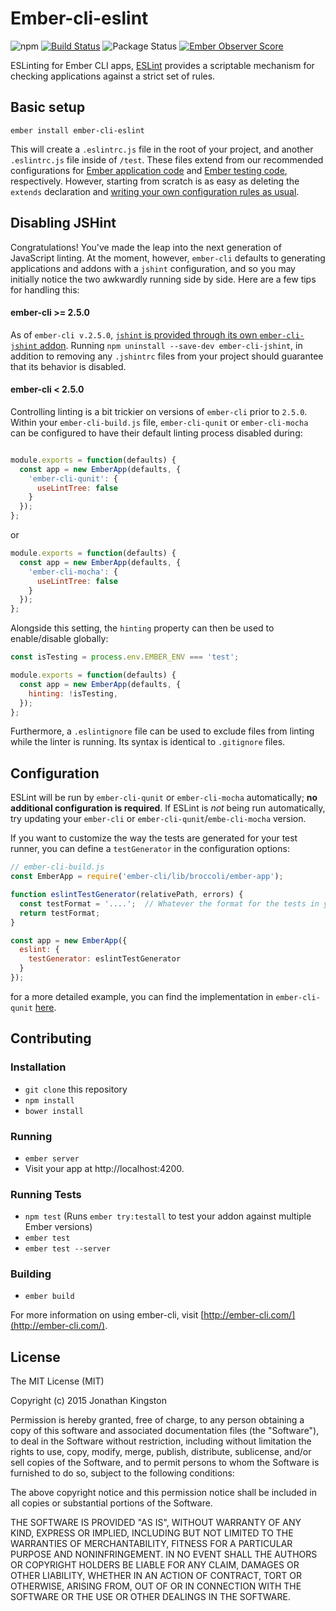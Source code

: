 # Ember-cli-eslint
![npm](https://img.shields.io/npm/v/ember-cli-eslint.svg)
[![Build Status](https://travis-ci.org/ember-cli/ember-cli-eslint.svg)](https://travis-ci.org/ember-cli/ember-cli-eslint)
![Package Status](https://david-dm.org/ember-cli/ember-cli-eslint.svg)
[![Ember Observer Score](https://emberobserver.com/badges/ember-cli-eslint.svg)](https://emberobserver.com/addons/ember-cli-eslint)

ESLinting for Ember CLI apps, [ESLint](http://eslint.org/) provides a scriptable mechanism for checking applications against a strict set of rules.

## Basic setup

```
ember install ember-cli-eslint
```

This will create a `.eslintrc.js` file in the root of your project, and another `.eslintrc.js` file inside of `/test`. These files extend from our recommended configurations for [Ember application code](/coding-standard/ember-application.js) and [Ember testing code](/coding-standard/ember-test.js), respectively. However, starting from scratch is as easy as deleting the `extends` declaration and [writing your own configuration rules as usual](http://eslint.org/docs/user-guide/configuring).

## Disabling JSHint
Congratulations! You've made the leap into the next generation of JavaScript linting. At the moment, however, `ember-cli` defaults to generating applications and addons with a `jshint` configuration, and so you may initially notice the two awkwardly running side by side. Here are a few tips for handling this:

#### ember-cli >= 2.5.0
As of `ember-cli v.2.5.0`, [`jshint` is provided through its own `ember-cli-jshint` addon](https://github.com/ember-cli/ember-cli/pull/5757). Running `npm uninstall --save-dev ember-cli-jshint`, in addition to removing any `.jshintrc` files from your project should guarantee that its behavior is disabled.

#### ember-cli < 2.5.0
Controlling linting is a bit trickier on versions of `ember-cli` prior to `2.5.0`. Within your `ember-cli-build.js` file, `ember-cli-qunit` or `ember-cli-mocha` can be configured to have their default linting process disabled during:

```javascript

module.exports = function(defaults) {
  const app = new EmberApp(defaults, {
    'ember-cli-qunit': {
      useLintTree: false
    }
  });
};

```
or
```javascript
module.exports = function(defaults) {
  const app = new EmberApp(defaults, {
    'ember-cli-mocha': {
      useLintTree: false
    }
  });
};
```
Alongside this setting, the `hinting` property can then be used to enable/disable globally:

```javascript
const isTesting = process.env.EMBER_ENV === 'test';

module.exports = function(defaults) {
  const app = new EmberApp(defaults, {
    hinting: !isTesting,
  });
};
```
Furthermore, a `.eslintignore` file can be used to exclude files from linting while the linter is running. Its syntax is identical to `.gitignore` files.


## Configuration

ESLint will be run by `ember-cli-qunit` or `ember-cli-mocha` automatically; **no additional configuration is required**.  If ESLint is *not* being run automatically, try updating your `ember-cli` or `ember-cli-qunit`/`embe-cli-mocha` version.

If you want to customize the way the tests are generated for your test runner, you can define a `testGenerator` in the configuration options:

```javascript
// ember-cli-build.js
const EmberApp = require('ember-cli/lib/broccoli/ember-app');

function eslintTestGenerator(relativePath, errors) {
  const testFormat = '....';  // Whatever the format for the tests in your framework is
  return testFormat;
}

const app = new EmberApp({
  eslint: {
    testGenerator: eslintTestGenerator
  }
});
```

for a more detailed example, you can find the implementation in `ember-cli-qunit` [here](https://github.com/ember-cli/ember-cli-qunit/blob/ba906cacc8674e7c0d6d8ed74223a284dcdebf94/index.js#L192-L203).


## Contributing

### Installation

* `git clone` this repository
* `npm install`
* `bower install`

### Running

* `ember server`
* Visit your app at http://localhost:4200.

### Running Tests

* `npm test` (Runs `ember try:testall` to test your addon against multiple Ember versions)
* `ember test`
* `ember test --server`

### Building

* `ember build`

For more information on using ember-cli, visit [http://ember-cli.com/](http://ember-cli.com/).


## License

The MIT License (MIT)

Copyright (c) 2015 Jonathan Kingston

Permission is hereby granted, free of charge, to any person obtaining a copy
of this software and associated documentation files (the "Software"), to deal
in the Software without restriction, including without limitation the rights
to use, copy, modify, merge, publish, distribute, sublicense, and/or sell
copies of the Software, and to permit persons to whom the Software is
furnished to do so, subject to the following conditions:

The above copyright notice and this permission notice shall be included in
all copies or substantial portions of the Software.

THE SOFTWARE IS PROVIDED "AS IS", WITHOUT WARRANTY OF ANY KIND, EXPRESS OR
IMPLIED, INCLUDING BUT NOT LIMITED TO THE WARRANTIES OF MERCHANTABILITY,
FITNESS FOR A PARTICULAR PURPOSE AND NONINFRINGEMENT. IN NO EVENT SHALL THE
AUTHORS OR COPYRIGHT HOLDERS BE LIABLE FOR ANY CLAIM, DAMAGES OR OTHER
LIABILITY, WHETHER IN AN ACTION OF CONTRACT, TORT OR OTHERWISE, ARISING FROM,
OUT OF OR IN CONNECTION WITH THE SOFTWARE OR THE USE OR OTHER DEALINGS IN
THE SOFTWARE.
